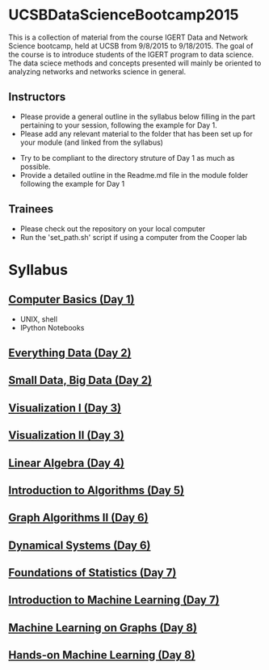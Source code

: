 # UCSBDataScienceBootcamp2015

This is a collection of material from the course IGERT Data and Network Science bootcamp, held at UCSB from 9/8/2015 to 9/18/2015.
The goal of the course is to introduce students of the IGERT program to data science. The data sciece methods and concepts presented will mainly be oriented to analyzing networks and networks science in general.

## Instructors

  - Please provide a general outline in the syllabus below filling in the part pertaining to your session, following the example for Day 1.
  - Please add any relevant material to the folder that has been set up for your module (and linked from the syllabus)
   * Try to be compliant to the directory struture of Day 1 as much as possible.
   * Provide a detailed outline in the Readme.md file in the module folder following the example for Day 1
  
## Trainees

  - Please check out the repository on your local computer
  - Run the 'set_path.sh' script if using a computer from the Cooper lab

# Syllabus

## [Computer Basics (Day 1)](../..//tree/master/Day01_ComputerBasics)
 - UNIX, shell
 - IPython Notebooks
 
## [Everything Data (Day 2)](../..//tree/master/Day02_EverythingData)

## [Small Data, Big Data (Day 2)](../..//tree/master/Day02_WhatIsBigData)

## [Visualization I (Day 3)](../..//tree/master/Day03_Vizualization1)

## [Visualization II (Day 3)](../..//tree/master/Day03_Vizualization2)

## [Linear Algebra (Day 4)](../..//tree/master/Day04_LinearAlgebra)

## [Introduction to Algorithms (Day 5)](../..//tree/master/Day05_AlgorithmBasics)

## [Graph Algorithms II (Day 6)](../..//tree/master/Day06_GraphAlgorithms2)

## [Dynamical Systems (Day 6)](../..//tree/master/Day06_DynamicalSystems)

## [Foundations of Statistics (Day 7)](../..//tree/master/Day07_Stats)

## [Introduction to Machine Learning (Day 7)](../..//tree/master/Day07_MachineLearning1)

## [Machine Learning on Graphs (Day 8)](../..//tree/master/Day07_MachineLearning2)

## [Hands-on Machine Learning (Day 8)](../..//tree/master/Day08_MachineLearning3)

